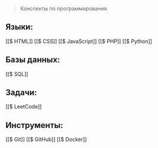 > Конспекты по программирования
## Языки:
[[$ HTML]]
[[$ CSS]]
[[$ JavaScript]]
[[$ PHP]]
[[$ Python]]
## Базы данных:
[[$ SQL]]
## Задачи:
[[$ LeetCode]]
## Инструменты:
[[$ Git]]
[[$ GitHub]]
[[$ Docker]]